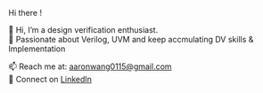 Hi there !

👋 Hi, I’m a design verification enthusiast.  
🧠 Passionate about Verilog, UVM and keep accmulating DV skills & Implementation

📫 Reach me at: aaronwang0115@gmail.com  
🔗 Connect on [LinkedIn](https://www.linkedin.com/in/reo-wang-0462a2141?utm_source=share&utm_campaign=share_via&utm_content=profile&utm_medium=android_app)
